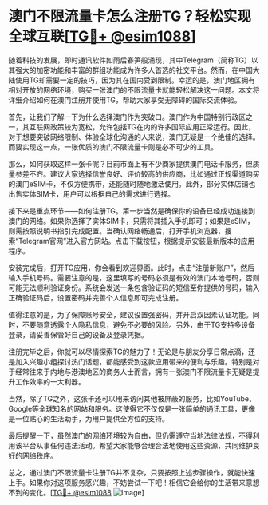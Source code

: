 # 澳门不限流量卡怎么注册TG？轻松实现全球互联[[TG💪+ @esim1088](https://t.me/s/esim1088)]

随着科技的发展，即时通讯软件如雨后春笋般涌现，其中Telegram（简称TG）以其强大的加密功能和丰富的群组功能成为许多人首选的社交平台。然而，在中国大陆使用TG却需要一定的技巧，因为其在国内受到限制。幸运的是，澳门地区拥有相对开放的网络环境，购买一张澳门的不限流量卡就能轻松解决这一问题。本文将详细介绍如何在澳门注册并使用TG，帮助大家享受无障碍的国际交流体验。

首先，让我们了解一下为什么选择澳门作为突破口。澳门作为中国特别行政区之一，其互联网政策较为宽松，允许包括TG在内的许多国际应用正常运行。因此，对于想要突破网络限制、体验全球化沟通的人来说，澳门无疑是一个绝佳的选择。而要实现这一点，一张优质的澳门不限流量卡则是必不可少的工具。

那么，如何获取这样一张卡呢？目前市面上有不少商家提供澳门电话卡服务，但质量参差不齐。建议大家选择信誉良好、评价较高的供应商，比如通过正规渠道购买的澳门eSIM卡，不仅方便携带，还能随时随地激活使用。此外，部分实体店铺也出售实体SIM卡，用户可以根据自己的需求进行选择。

接下来是重点环节——如何注册TG。第一步当然是确保你的设备已经成功连接到澳门的网络。如果你选择了实体SIM卡，只需将其插入手机即可；如果是eSIM，则需按照说明书指引完成配置。当确认网络畅通后，打开手机浏览器，搜索“Telegram官网”进入官方网站。点击下载按钮，根据提示安装最新版本的应用程序。

安装完成后，打开TG应用，你会看到欢迎界面。此时，点击“注册新账户”，然后输入手机号码。需要注意的是，这里填写的号码必须是有效的澳门本地号码，否则可能无法顺利验证身份。系统会发送一条包含验证码的短信至你提供的号码，输入正确验证码后，设置密码并完善个人信息即可完成注册。

值得注意的是，为了保障账号安全，建议设置强密码，并开启双因素认证功能。同时，不要随意透露个人隐私信息，避免不必要的风险。另外，由于TG支持多设备登录，请妥善保管好自己的设备及登录凭据。

注册完毕之后，你就可以尽情探索TG的魅力了！无论是与朋友分享日常点滴，还是加入兴趣小组探讨热门话题，都能感受到这款应用带来的便利与乐趣。特别是对于经常往来于内地与港澳地区的商务人士而言，拥有一张澳门不限流量卡无疑是提升工作效率的一大利器。

当然，除了TG之外，这张卡还可以用来访问其他被屏蔽的服务，比如YouTube、Google等全球知名的网站和服务。这使得它不仅仅是一张简单的通讯工具，更像是一位贴心的生活助手，为用户提供全方位的支持。

最后提醒一下，虽然澳门的网络环境较为自由，但仍需遵守当地法律法规，不得利用该平台从事任何违法活动。希望大家能够合理合法地使用这些资源，共同维护良好的网络秩序。

总之，通过澳门不限流量卡注册TG并不复杂，只要按照上述步骤操作，就能快速上手。如果你对这项服务感兴趣，不妨尝试一下吧！相信它会给你的生活带来意想不到的变化。[[TG💪+ @esim1088](https://t.me/s/esim1088) ![Image](https://i.postimg.cc/4NQfJmqS/Snipaste-2025-05-13-00-14-12.png)]